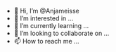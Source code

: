 - 👋 Hi, I’m @Anjameisse
- 👀 I’m interested in ...
- 🌱 I’m currently learning ...
- 💞️ I’m looking to collaborate on ...
- 📫 How to reach me ...

<!---
Anjameisse/Anjameisse is a ✨ special ✨ repository because its `README.md` (this file) appears on your GitHub profile.
You can click the Preview link to take a look at your changes.
--->

